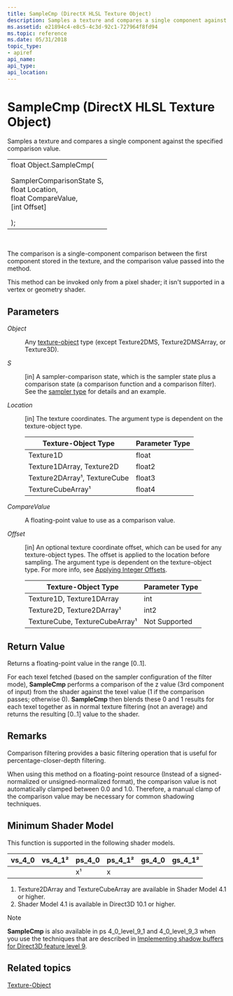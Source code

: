 ```yaml
---
title: SampleCmp (DirectX HLSL Texture Object)
description: Samples a texture and compares a single component against the specified comparison value.
ms.assetid: e21894c4-e8c5-4c3d-92c1-727964f8fd94
ms.topic: reference
ms.date: 05/31/2018
topic_type: 
- apiref
api_name: 
api_type: 
api_location: 
---
```


# SampleCmp (DirectX HLSL Texture Object)

Samples a texture and compares a single component against the specified comparison value.

<table>
<tbody>
<tr class="odd">
<td>float Object.SampleCmp( <dl> SamplerComparisonState S,<br />
float Location,<br />
float CompareValue,<br />
[int Offset]<br />
</dl>);</td>
</tr>
</tbody>
</table>
 

The comparison is a single-component comparison between the first component stored in the texture, and the comparison value passed into the method.

This method can be invoked only from a pixel shader; it isn't supported in a vertex or geometry shader.

## Parameters

<dl> <dt>

<span id="Object"></span><span id="object"></span><span id="OBJECT"></span>*Object*
</dt> <dd>

Any [texture-object](dx-graphics-hlsl-to-type.md) type (except Texture2DMS, Texture2DMSArray, or Texture3D).

</dd> <dt>

<span id="S"></span><span id="s"></span>*S*
</dt> <dd>

\[in\] A sampler-comparison state, which is the sampler state plus a comparison state (a comparison function and a comparison filter). See the [sampler type](dx-graphics-hlsl-sampler.md) for details and an example.

</dd> <dt>

<span id="Location"></span><span id="location"></span><span id="LOCATION"></span>*Location*
</dt> <dd>

\[in\] The texture coordinates. The argument type is dependent on the texture-object type.

| Texture-Object Type          | Parameter Type |
|------------------------------|----------------|
| Texture1D                    | float          |
| Texture1DArray, Texture2D    | float2         |
| Texture2DArray¹, TextureCube | float3         |
| TextureCubeArray¹            | float4         |

</dd> <dt>

<span id="CompareValue"></span><span id="comparevalue"></span><span id="COMPAREVALUE"></span>*CompareValue*
</dt> <dd>

A floating-point value to use as a comparison value.

</dd> <dt>

<span id="Offset"></span><span id="offset"></span><span id="OFFSET"></span>*Offset*
</dt> <dd>

\[in\] An optional texture coordinate offset, which can be used for any texture-object types. The offset is applied to the location before sampling. The argument type is dependent on the texture-object type. For more info, see [Applying Integer Offsets](dx-graphics-hlsl-to-sample.md).

| Texture-Object Type            | Parameter Type |
|--------------------------------|----------------|
| Texture1D, Texture1DArray      | int            |
| Texture2D, Texture2DArray¹     | int2           |
| TextureCube, TextureCubeArray¹ | Not Supported  |

</dd> </dl>

## Return Value

Returns a floating-point value in the range \[0..1\].

For each texel fetched (based on the sampler configuration of the filter mode), **SampleCmp** performs a comparison of the z value (3rd component of input) from the shader against the texel value (1 if the comparison passes; otherwise 0). **SampleCmp** then blends these 0 and 1 results for each texel together as in normal texture filtering (not an average) and returns the resulting \[0..1\] value to the shader.

## Remarks

Comparison filtering provides a basic filtering operation that is useful for percentage-closer-depth filtering.

When using this method on a floating-point resource (Instead of a signed-normalized or unsigned-normalized format), the comparison value is not automatically clamped between 0.0 and 1.0. Therefore, a manual clamp of the comparison value may be necessary for common shadowing techniques.

## Minimum Shader Model

This function is supported in the following shader models.

| vs\_4\_0 | vs\_4\_1² | ps\_4\_0 | ps\_4\_1² | gs\_4\_0 | gs\_4\_1² |
|----------|-----------|----------|-----------|----------|-----------|
|          |           | x¹       | x         |          |           |

1.  Texture2DArray and TextureCubeArray are available in Shader Model 4.1 or higher.
2.  Shader Model 4.1 is available in Direct3D 10.1 or higher.

> [!NOTE]  
> **SampleCmp** is also available in ps 4\_0\_level\_9\_1 and 4\_0\_level\_9\_3 when you use the techniques that are described in [Implementing shadow buffers for Direct3D feature level 9](/previous-versions/windows/apps/jj262110(v=win.10)).

## Related topics

[Texture-Object](dx-graphics-hlsl-to-type.md)
